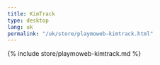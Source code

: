 ```yaml
---
title: KimTrack
type: desktop
lang: uk
permalink: "/uk/store/playmoweb-kimtrack.html"
---
```


{% include store/playmoweb-kimtrack.md %}
